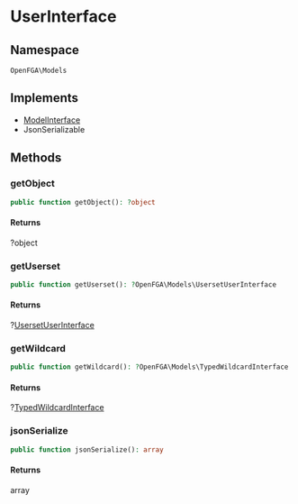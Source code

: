 # UserInterface


## Namespace
`OpenFGA\Models`

## Implements
* [ModelInterface](Models/ModelInterface.md)
* JsonSerializable



## Methods
### getObject


```php
public function getObject(): ?object
```



#### Returns
?object

### getUserset


```php
public function getUserset(): ?OpenFGA\Models\UsersetUserInterface
```



#### Returns
?[UsersetUserInterface](Models/UsersetUserInterface.md)

### getWildcard


```php
public function getWildcard(): ?OpenFGA\Models\TypedWildcardInterface
```



#### Returns
?[TypedWildcardInterface](Models/TypedWildcardInterface.md)

### jsonSerialize


```php
public function jsonSerialize(): array
```



#### Returns
array

